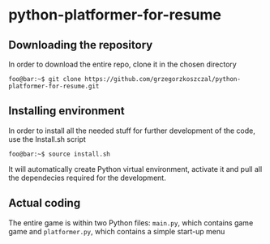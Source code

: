 # python-platformer-for-resume

## Downloading the repository
In order to download the entire repo, clone it in the chosen directory
```console
foo@bar:~$ git clone https://github.com/grzegorzkoszczal/python-platformer-for-resume.git
```

## Installing environment
In order to install all the needed stuff for further development of the code, use the Install.sh script
```console
foo@bar:~$ source install.sh
```
It will automatically create Python virtual environment, activate it and pull all the dependecies required
for the development.

## Actual coding
The entire game is within two Python files: `main.py`, which contains game game and `platformer.py`,
which contains a simple start-up menu
